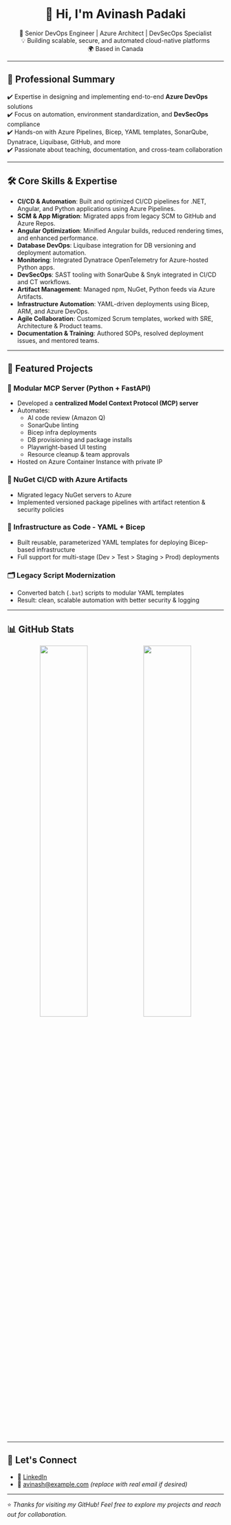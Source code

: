 <h1 align="center">👋 Hi, I'm Avinash Padaki</h1>

<p align="center">
  🚀 Senior DevOps Engineer | Azure Architect | DevSecOps Specialist <br>
  💡 Building scalable, secure, and automated cloud-native platforms <br>
  🌍 Based in Canada
</p>

---

## 💼 Professional Summary

✔️ Expertise in designing and implementing end-to-end **Azure DevOps** solutions  
✔️ Focus on automation, environment standardization, and **DevSecOps** compliance  
✔️ Hands-on with Azure Pipelines, Bicep, YAML templates, SonarQube, Dynatrace, Liquibase, GitHub, and more  
✔️ Passionate about teaching, documentation, and cross-team collaboration

---

## 🛠️ Core Skills & Expertise

- **CI/CD & Automation**: Built and optimized CI/CD pipelines for .NET, Angular, and Python applications using Azure Pipelines.
- **SCM & App Migration**: Migrated apps from legacy SCM to GitHub and Azure Repos.
- **Angular Optimization**: Minified Angular builds, reduced rendering times, and enhanced performance.
- **Database DevOps**: Liquibase integration for DB versioning and deployment automation.
- **Monitoring**: Integrated Dynatrace OpenTelemetry for Azure-hosted Python apps.
- **DevSecOps**: SAST tooling with SonarQube & Snyk integrated in CI/CD and CT workflows.
- **Artifact Management**: Managed npm, NuGet, Python feeds via Azure Artifacts.
- **Infrastructure Automation**: YAML-driven deployments using Bicep, ARM, and Azure DevOps.
- **Agile Collaboration**: Customized Scrum templates, worked with SRE, Architecture & Product teams.
- **Documentation & Training**: Authored SOPs, resolved deployment issues, and mentored teams.

---

## 🚀 Featured Projects

### 🧩 Modular MCP Server (Python + FastAPI)
- Developed a **centralized Model Context Protocol (MCP) server**
- Automates:
  - AI code review (Amazon Q)
  - SonarQube linting
  - Bicep infra deployments
  - DB provisioning and package installs
  - Playwright-based UI testing
  - Resource cleanup & team approvals
- Hosted on Azure Container Instance with private IP

### 🔁 NuGet CI/CD with Azure Artifacts
- Migrated legacy NuGet servers to Azure
- Implemented versioned package pipelines with artifact retention & security policies

### 🧱 Infrastructure as Code - YAML + Bicep
- Built reusable, parameterized YAML templates for deploying Bicep-based infrastructure
- Full support for multi-stage (Dev > Test > Staging > Prod) deployments

### 🗂️ Legacy Script Modernization
- Converted batch (`.bat`) scripts to modular YAML templates
- Result: clean, scalable automation with better security & logging

---

## 📊 GitHub Stats

<p align="center">
  <img src="https://github-readme-stats.vercel.app/api?username=avinashpadaki&show_icons=true&theme=tokyonight" width="47%">
  <img src="https://github-readme-stats.vercel.app/api/top-langs/?username=avinashpadaki&layout=compact&theme=tokyonight" width="47%">
</p>

---

## 🤝 Let's Connect

- 🔗 [LinkedIn](https://www.linkedin.com/in/avinashpadaki/)  
- 📧 avinash@example.com *(replace with real email if desired)*

---

⭐️ *Thanks for visiting my GitHub! Feel free to explore my projects and reach out for collaboration.*